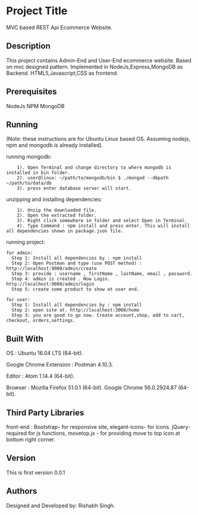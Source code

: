 # Project Title

MVC based REST Api Ecommerce Website.

## Description

This project contains Admin-End and User-End ecommerce website.
Based on mvc designed pattern.
Implemented in NodeJs,Express,MongoDB as Backend.
HTML5,Javascript,CSS as frontend.

## Prerequisites

NodeJs
NPM
MongoDB

## Running

(Note: these instructions are for Ubuntu Linux based OS. Assuming nodejs, npm and mongodb is already installed).

  running mongodb:
```
    1). Open Terminal and change directory to where mongodb is installed in bin folder.
    2). user@linux: ~/path/to/mongodb/bin $ ./mongod --dbpath ~/path/to/data/db
    3). press enter database server will start.
```
  unzipping and installing dependencies:
```
    1). Unzip the downloaded file.
    2). Open the extracted folder.
    3). Right click somewhere in folder and select Open in Terminal.
    4). Type Command : npm install and press enter. This will install all dependencies shown in package.json file.
```
  running project:
```
for admin:
  Step 1: Install all dependencies by : npm install
  Step 2: Open Postman and type (use POST method) : http://localhost:9000/admin/create
  Step 3: provide : username , firstName , lastName, email , password.
  Step 4: admin is created . Now Login. http://localhost:9000/admin/login
  Step 5: create some product to show at user end.

for user:
  Step 1: Install all dependencies by : npm install
  Step 2: open site at. http://localhost:3000/home
  Step 3: you are good to go now. Create account,shop, add to cart, checkout, orders,settings.
```
## Built With

OS : Ubuntu 16.04 LTS (64-bit).

Google Chrome Extension : Postman 4.10.3.

Editor : Atom 1.14.4 (64-bit).

Browser : Mozilla Firefox 51.0.1 (64-bit).
          Google Chrome 56.0.2924.87 (64-bit).

## Third Party Libraries

front-end : Bootstrap- for responsive site,
            elegant-icons- for icons.
            jQuery- required for js functions,
            movetop.js - for providing move to top icon at bottom right corner.

## Version

This is first version 0.0.1

## Authors

Designed and Developed by: Rishabh Singh.

